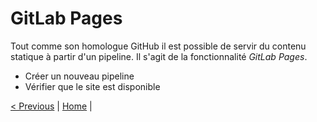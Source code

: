# GitLab Pages

Tout comme son homologue GitHub il est possible de servir du contenu statique à partir d'un pipeline.
Il s'agit de la fonctionnalité _GitLab Pages_.

* Créer un nouveau pipeline
* Vérifier que le site est disponible
    
[< Previous](../exercice_3/exercice_3.md) | [Home](../README.md) |